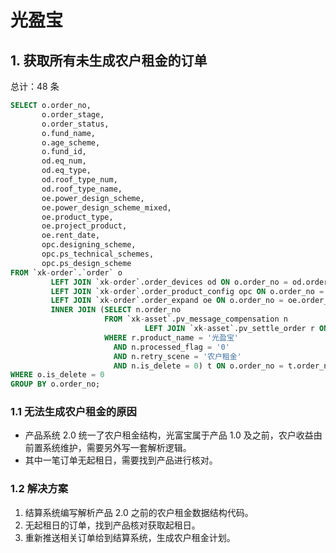 # 光盈宝

## 1. 获取所有未生成农户租金的订单

总计：48 条

```sql
SELECT o.order_no,
       o.order_stage,
       o.order_status,
       o.fund_name,
       o.age_scheme,
       o.fund_id,
       od.eq_num,
       od.eq_type,
       od.roof_type_num,
       od.roof_type_name,
       oe.power_design_scheme,
       oe.power_design_scheme_mixed,
       oe.product_type,
       oe.project_product,
       oe.rent_date,
       opc.designing_scheme,
       opc.ps_technical_schemes,
       opc.ps_design_scheme
FROM `xk-order`.`order` o
         LEFT JOIN `xk-order`.order_devices od ON o.order_no = od.order_no AND eq_type = '光伏组件'
         LEFT JOIN `xk-order`.order_product_config opc ON o.order_no = opc.order_no AND opc.is_delete = 0
         LEFT JOIN `xk-order`.order_expand oe ON o.order_no = oe.order_no AND oe.is_delete = 0
         INNER JOIN (SELECT n.order_no
                     FROM `xk-asset`.pv_message_compensation n
                              LEFT JOIN `xk-asset`.pv_settle_order r ON n.order_no = r.order_no
                     WHERE r.product_name = '光盈宝'
                       AND n.processed_flag = '0'
                       AND n.retry_scene = '农户租金'
                       AND n.is_delete = 0) t ON o.order_no = t.order_no
WHERE o.is_delete = 0
GROUP BY o.order_no;
```



### 1.1 无法生成农户租金的原因

- 产品系统 2.0 统一了农户租金结构，光富宝属于产品 1.0 及之前，农户收益由前置系统维护，需要另外写一套解析逻辑。
- 其中一笔订单无起租日，需要找到产品进行核对。

### 1.2 解决方案

1. 结算系统编写解析产品 2.0 之前的农户租金数据结构代码。
2. 无起租日的订单，找到产品核对获取起租日。
3. 重新推送相关订单给到结算系统，生成农户租金计划。

























